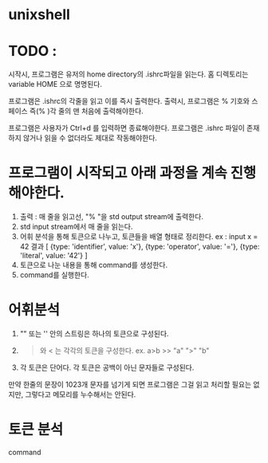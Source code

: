 # unixshell

# TODO : 
 시작시, 프로그램은 유저의 home directory의 .ishrc파일을 읽는다.
 홈 디렉토리는 variable HOME 으로 명명된다.


 프로그램은 .ishrc의 각줄을 읽고 이를 즉시 출력한다.
 출력시, 프로그램은 % 기호와 스페이스 즉(% )각 줄의 맨 처음에 출력해야한다.

 프로그램은 사용자가 Ctrl+d 를 입력하면 종료해야한다.
 프로그램은 .ishrc 파일이 존재하지 않거나 읽을 수 없더라도 제대로 작동해야한다.

# 프로그램이 시작되고 아래 과정을 계속 진행해야한다.
1. 출력 : 매 줄을 읽고선, "% "을 std output stream에 출력한다.
2. std input stream에서 매 줄을 읽는다.
3. 어휘 분석을 통해 토큰으로 나누고, 토큰들을 배열 형태로 정리한다.
ex : 
input
x = 42
결과
[
  {type: 'identifier', value: 'x'},
  {type: 'operator', value: '='},
  {type: 'literal', value: '42'}
]
4. 토큰으로 나눈 내용을 통해 command를 생성한다.
5. command를 실행한다.

# 어휘분석
1. "" 또는 '' 안의 스트링은 하나의 토큰으로 구성된다.
2. > 와 < 는 각각의 토큰을 구성한다. ex. a>b >> "a" ">" "b"
3. 각 토큰은 단어다. 각 토큰은 공백이 아닌 문자들로 구성된다.
 
만약 한줄의 문장이 1023개 문자를 넘기게 되면 프로그램은 그걸 읽고 처리할 필요는 없지만, 그렇다고 메모리를 누수해서는 안된다.

# 토큰 분석
command 
